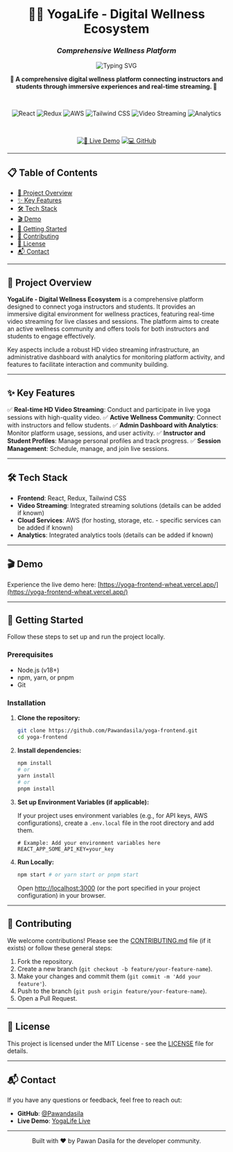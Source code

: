 <div align="center">

# 🧘‍♀️ YogaLife - Digital Wellness Ecosystem
### *Comprehensive Wellness Platform*

<img src="https://readme-typing-svg.herokuapp.com?font=Fira+Code&weight=600&size=28&duration=3000&pause=1000&color=22C55E&center=true&vCenter=true&width=600&lines=Digital+Wellness+Platform;Real-time+Streaming;Instructor+%26+Student+Connect;Analytics+Dashboard" alt="Typing SVG" />

<p align="center">
  <strong>🚀 A comprehensive digital wellness platform connecting instructors and students through immersive experiences and real-time streaming. 🚀</strong>
</p>

<br>

<div align="center">

![React](https://img.shields.io/badge/React-18.x-61DAFB?style=for-the-badge&logo=react&logoColor=black)
![Redux](https://img.shields.io/badge/Redux-7.x-764ABC?style=for-the-badge&logo=redux&logoColor=white)
![AWS](https://img.shields.io/badge/AWS-Cloud-232F3E?style=for-the-badge&logo=amazon-aws&logoColor=white)
![Tailwind CSS](https://img.shields.io/badge/Tailwind%20CSS-3.0+-38B2AC?style=for-the-badge&logo=tailwind-css&logoColor=white)
![Video Streaming](https://img.shields.io/badge/Video%20Streaming-Enabled-FF6B6B?style=for-the-badge)
![Analytics](https://img.shields.io/badge/Analytics-Integrated-F7B91E?style=for-the-badge)

</div>

<br>

<div align="center">

[![🚀 Live Demo](https://img.shields.io/badge/🚀_Live_Demo-View_Now-22C55E?style=for-the-badge&logo=vercel&logoColor=white)](https://yoga-frontend-wheat.vercel.app/)
[![💻 GitHub](https://img.shields.io/badge/💻_GitHub-View_Code-0ea5e9?style=for-the-badge&logo=github&logoColor=white)](https://github.com/Pawandasila/yoga-frontend)

</div>

</div>

---

## 📋 Table of Contents

- [🚀 Project Overview](#-project-overview)
- [✨ Key Features](#-key-features)
- [🛠️ Tech Stack](#️-tech-stack)
- [🎬 Demo](#-demo)
- [🚀 Getting Started](#-getting-started)
- [🤝 Contributing](#-contributing)
- [📄 License](#-license)
- [📬 Contact](#-contact)

---

## 🚀 Project Overview

**YogaLife - Digital Wellness Ecosystem** is a comprehensive platform designed to connect yoga instructors and students. It provides an immersive digital environment for wellness practices, featuring real-time video streaming for live classes and sessions. The platform aims to create an active wellness community and offers tools for both instructors and students to engage effectively.

Key aspects include a robust HD video streaming infrastructure, an administrative dashboard with analytics for monitoring platform activity, and features to facilitate interaction and community building.

---

## ✨ Key Features

✅ **Real-time HD Video Streaming**: Conduct and participate in live yoga sessions with high-quality video.
✅ **Active Wellness Community**: Connect with instructors and fellow students.
✅ **Admin Dashboard with Analytics**: Monitor platform usage, sessions, and user activity.
✅ **Instructor and Student Profiles**: Manage personal profiles and track progress.
✅ **Session Management**: Schedule, manage, and join live sessions.

---

## 🛠️ Tech Stack

- **Frontend**: React, Redux, Tailwind CSS
- **Video Streaming**: Integrated streaming solutions (details can be added if known)
- **Cloud Services**: AWS (for hosting, storage, etc. - specific services can be added if known)
- **Analytics**: Integrated analytics tools (details can be added if known)

---

## 🎬 Demo

Experience the live demo here: [https://yoga-frontend-wheat.vercel.app/](https://yoga-frontend-wheat.vercel.app/)

---

## 🚀 Getting Started

Follow these steps to set up and run the project locally.

### Prerequisites

- Node.js (v18+)
- npm, yarn, or pnpm
- Git

### Installation

1.  **Clone the repository:**

    ```bash
    git clone https://github.com/Pawandasila/yoga-frontend.git
    cd yoga-frontend
    ```

2.  **Install dependencies:**

    ```bash
    npm install
    # or
    yarn install
    # or
    pnpm install
    ```

3.  **Set up Environment Variables (if applicable):**

    If your project uses environment variables (e.g., for API keys, AWS configurations), create a `.env.local` file in the root directory and add them.

    ```env
    # Example: Add your environment variables here
    REACT_APP_SOME_API_KEY=your_key
    ```

4.  **Run Locally:**

    ```bash
    npm start # or yarn start or pnpm start
    ```

    Open [http://localhost:3000](http://localhost:3000) (or the port specified in your project configuration) in your browser.

---

## 🤝 Contributing

We welcome contributions! Please see the [CONTRIBUTING.md](CONTRIBUTING.md) file (if it exists) or follow these general steps:

1.  Fork the repository.
2.  Create a new branch (`git checkout -b feature/your-feature-name`).
3.  Make your changes and commit them (`git commit -m 'Add your feature'`).
4.  Push to the branch (`git push origin feature/your-feature-name`).
5.  Open a Pull Request.

---

## 📄 License

This project is licensed under the MIT License - see the [LICENSE](LICENSE) file for details.

---

## 📬 Contact

If you have any questions or feedback, feel free to reach out:

-   **GitHub**: [@Pawandasila](https://github.com/Pawandasila)
-   **Live Demo**: [YogaLife Live](https://yoga-frontend-wheat.vercel.app/)

---

<div align="center">
Built with ❤️ by Pawan Dasila for the developer community.
</div>
